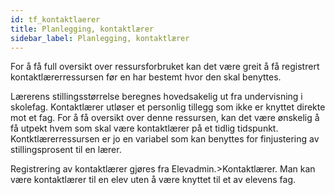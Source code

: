 ```yaml
---
id: tf_kontaktlaerer
title: Planlegging, kontaktlærer
sidebar_label: Planlegging, kontaktlærer
---
```


For å få full oversikt over ressursforbruket kan det være greit å få registrert kontaktlærerressursen før en har bestemt hvor den skal benyttes.

Lærerens stillingsstørrelse beregnes hovedsakelig ut fra undervisning i skolefag. Kontaktlærer utløser et personlig tillegg som ikke er knyttet direkte mot et fag. For å få oversikt over denne ressursen, kan det være ønskelig å få utpekt hvem som skal være kontaktlærer på et tidlig tidspunkt. Kontktlærerressursen er jo en variabel som kan benyttes for finjustering av stillingsprosent til en lærer.

Registrering av kontaktlærer gjøres fra Elevadmin.>Kontaktlærer. Man kan være kontaktlærer til en elev uten å være knyttet til et av elevens fag.




